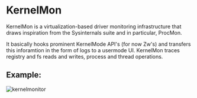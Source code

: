 # KernelMon
KernelMon is a virtualization-based driver monitoring infrastructure that draws inspiration from the Sysinternals suite and in particular, ProcMon.  

It basically hooks prominent KernelMode API's (for now Zw's) and transfers this inforamtion in the form of logs to a usermode UI.
KernelMon traces registry and fs reads and writes, process and thread operations.  
  
## Example:
![kernelmonitor](https://user-images.githubusercontent.com/60041914/115114151-6696c600-9f96-11eb-85cb-7650dc3664de.gif)
